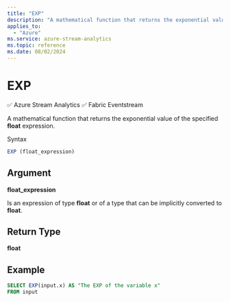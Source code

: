 ```yaml
---
title: "EXP"
description: "A mathematical function that returns the exponential value of the specified  expression. "
applies_to: 
  - "Azure"
ms.service: azure-stream-analytics
ms.topic: reference
ms.date: 08/02/2024
---
```

# EXP
:white_check_mark: Azure Stream Analytics :white_check_mark: Fabric Eventstream

  A mathematical function that returns the exponential value of the specified **float** expression.  
  
 Syntax  
  
```SQL   
EXP (float_expression)  
```  
  
## Argument  
 **float_expression**  
  
 Is an expression of type **float** or of a type that can be implicitly converted to **float**.  
  
## Return Type  
 **float**  
  
## Example  
  
```SQL  
SELECT EXP(input.x) AS "The EXP of the variable x"  
FROM input  
```  
  
  
